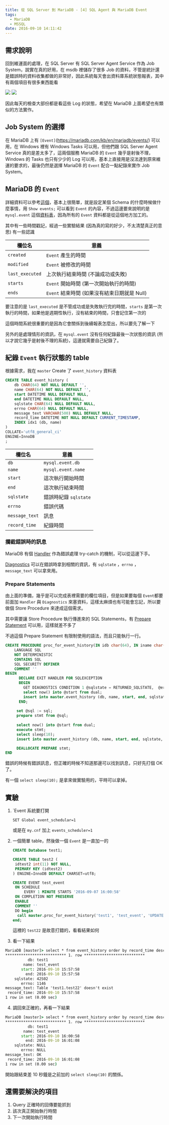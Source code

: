 ```yaml
---
title: 從 SQL Server 到 MariaDB - [4] SQL Agent 與 MariaDB Event
tags:
  - MariaDB
  - MSSQL
date: 2016-09-10 14:11:42
---
```


## 需求說明
回到維運面的處理，在 SQL Server 有 SQL Server Agent Service 作為 Job System，說實在真的好用，在 msdb 裡儲存了很多 Job 的資料，不管是統計還是錯誤時的資料收集都做的非常好，因此系統每天會出資料庫系統狀態報表，其中有兩個項目有很多東西能看

<img src="https://raw.githubusercontent.com/sujunmin/sujunmin.github.com/master/test/SQLServerAgentLog_1.png" />
<img src="https://raw.githubusercontent.com/sujunmin/sujunmin.github.com/master/test/SQLServerAgentLog_2.png" /> 

因此每天的檢查大部份都是看這些 Log 的狀態，希望在 MariaDB 上面希望也有類似的方法實作。

## Job System 的選擇
在 MariaDB 上有 `[Event]`(https://mariadb.com/kb/en/mariadb/events/) 可以用，在 Windows 裡有 Windows Tasks 可以用，但他們跟 SQL Server Agent Service 真的是差太多了，這兩個服務 MariaDB 的 `Event` 幾乎是射後不理，Windows 的 Tasks 也只有少少的 Log 可以用，基本上直接用是沒法達到原來維運的要求的，最後仍然是選擇 MariaDB 的 `Event` 配合一點紀錄來實作 Job System。

## MariaDB 的 `Event`
詳細資料可以參考[這個](https://mariadb.com/kb/en/mariadb/events/)，基本上很簡單，就是設定某個 Schema 的什麼時候做什麼事情，用 `Show events;` 可以看到 `Event` 的內容，不過這邊要來說明的是 `mysql.event` 這個[資料表](https://mariadb.com/kb/en/mariadb/mysqlevent-table/)，因為所有的 `Event` 資料都是從這個地方加工的。

其中有一些時間戳記，經過一些實驗結果 (因為真的寫的好少，不太清楚真正的意思) 有一些認識

|  欄位名              | 意義                                              | 
|---------------------|--------------------------------------------------|
| `created`       | `Event` 產生的時間                             |
| `modified`      | `Event` 被修改的時間                           |
| `last_executed` | 上次執行結束時間 (不論成功或失敗)                     |
| `starts`        | `Event` 開始時間 (第一次開始執行的時間)           |
| `ends`          | `Event` 結束時間 (如果沒有結束日期就是 Null)      |

要注意的是 `last_executed` 是不管成功或是失敗執行完的時間，`starts` 是第一次執行的時間，如果他是週期性執行，沒有結束的時間，只會記住第一次的

這個時間系統很重要的是因為它會關係到後續報表怎麼出，所以要先了解一下

另外的是處理情形的資訊，在 `mysql.event` 沒有任何紀錄最後一次狀態的資訊 (所以才說它幾乎是射後不理的系統)，這邊就需要自己紀錄了。 

## 紀錄 `Event` 執行狀態的 table
根據需求，我在 `master` Create 了 `event_history` 資料表

```sql
CREATE TABLE event_history (
    db CHAR(64) NOT NULL DEFAULT '',
    name CHAR(64) NOT NULL DEFAULT '',
    start DATETIME NULL DEFAULT NULL,
    end DATETIME NULL DEFAULT NULL,
    sqlstate CHAR(64) NULL DEFAULT NULL,
    errno CHAR(64) NULL DEFAULT NULL,
    message_text VARCHAR(500) NULL DEFAULT NULL,
    record_time DATETIME NOT NULL DEFAULT CURRENT_TIMESTAMP,
    INDEX idx1 (db, name)
)
COLLATE='utf8_general_ci'
ENGINE=InnoDB
;
```  
|  欄位名              | 意義                                              | 
|---------------------|--------------------------------------------------|
| `db`            | `mysql.event.db`                             |
| `name`          | `mysql.event.name`                           |
| `start`         | 這次執行開始時間                                    |
| `end`           | 這次執行結束時間                                    |
| `sqlstate`      | 錯誤時紀錄 `sqlstate`                          |
| `errno`         | 錯誤代碼                                           |
| `message_text`  | 訊息                                              |
| `record_time`   | 紀錄時間                                           |

### 攔截錯誤時的訊息
MariaDB 有個 [Handler](https://mariadb.com/kb/en/mariadb/declare-handler/) 作為錯誤處理 try-catch 的機制，可以從這邊下手。

[Diagnostics](https://mariadb.com/kb/en/mariadb/get-diagnostics/) 可以在錯誤時拿到相關的資訊，有 `sqlstate` ，`errno` ，`message_text` 可以拿來用。

### Prepare Statements
由上面的準備，幾乎是可以完成表裡需要的欄位項目，但是如果要每個 `Event`都要前面加 `Handler` 與 `Diagnostics` 來塞資料，這樣太麻煩也有可能會忘記，所以要做個 Store Procedure 來達成這個需求。

其中需要讓 Store Procedure 執行傳進來的 SQL Statements，有 [Prepare Statement](https://mariadb.com/kb/en/mariadb/prepare-statement/) 可以用，這樣就差不多了

不過這個 Prepare Statement 有限制使用的語法，而且只能執行一行。

```sql
CREATE PROCEDURE proc_for_event_history(IN idb char(64), IN iname char(64), IN sql TEXT)
    LANGUAGE SQL
    NOT DETERMINISTIC
    CONTAINS SQL
    SQL SECURITY DEFINER
    COMMENT ''
BEGIN
      DECLARE EXIT HANDLER FOR SQLEXCEPTION
      BEGIN
        GET DIAGNOSTICS CONDITION 1 @sqlstate = RETURNED_SQLSTATE,  @errno = MYSQL_ERRNO, @text = MESSAGE_TEXT;
        select now() into @start from dual;
        insert into master.event_history (db, name, start, end, sqlstate, errno, message_text) values (idb, iname, @start, now(), @sqlstate, @errno, @text);
      END;
     
     set @sql := sql;
     prepare stmt from @sql;
    
     select now() into @start from dual;
     execute stmt;
     select sleep(10);
     insert into master.event_history (db, name, start, end, sqlstate, errno, message_text) values (idb, iname, @start, now(), NULL, NULL, 'OK');

     DEALLOCATE PREPARE stmt;
END
```

錯誤的時候有錯誤訊息，但正確的時候不知道那邊可以找到訊息，只好先打個 OK 了。

有一個 `select sleep(10);` 是拿來做實驗用的，平時可以拿掉。

## 實驗

1. `Event 系統要打開

   `SET Global event_schedular=1`
   
   或是在 `my.cnf` 加上 `events_scheduler=1`
2. 一個簡單 table，然後做一個 `Event` 是一直加一的
   ```sql
   CREATE Database test1;

   CREATE TABLE test2 (
    idtest2 int(11) NOT NULL,
    PRIMARY KEY (idtest2)
   ) ENGINE=InnoDB DEFAULT CHARSET=utf8;

   CREATE EVENT test_event
    ON SCHEDULE
        EVERY 1 MINUTE STARTS '2016-09-07 16:00:58'
    ON COMPLETION NOT PRESERVE
    ENABLE
    COMMENT ''
    DO begin
     call master.proc_for_event_history('test1', 'test_event', 'UPDATE test1.test22 SET idtest2 = idtest2 + 1');
   end;

   ```
   這裡的 `test22` 是故意打錯的，看看結果如何
3. 看一下結果
```cmd
MariaDB [master]> select * from event_history order by record_time desc limit 1\G
*************************** 1. row ***************************
          db: test1
        name: test_event
       start: 2016-09-10 15:57:58
         end: 2016-09-10 15:57:58
    sqlstate: 42S02
       errno: 1146
message_text: Table 'test1.test22' doesn't exist
 record_time: 2016-09-10 15:57:58
1 row in set (0.00 sec)
```
4. 調回來正確的，再看一下結果
```cmd
MariaDB [master]> select * from event_history order by record_time desc limit 1\G
*************************** 1. row ***************************
          db: test1
        name: test_event
       start: 2016-09-10 16:00:58
         end: 2016-09-10 16:01:08
    sqlstate: NULL
       errno: NULL
message_text: OK
 record_time: 2016-09-10 16:01:08
1 row in set (0.00 sec)
```
開始跟結束差 10 秒鐘是之前加的 `select sleep(10)` 的關係。

## 還需要解決的項目

1. Query 正確時的回傳要能抓到
2. 該次真正開始執行時間
3. 下一次開始執行時間

